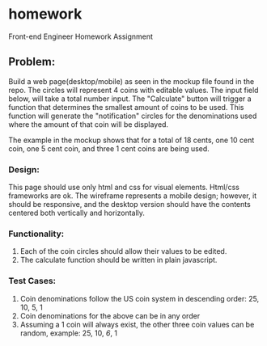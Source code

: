 # homework
Front-end Engineer Homework Assignment

## Problem:
Build a web page(desktop/mobile) as seen in the mockup file found in the repo. The circles will represent 4 coins with editable values. The input field below, will take a total number input.  The "Calculate" button will trigger a function that determines the smallest amount of coins to be used. This function will generate the "notification" circles for the denominations used where the amount of that coin will be displayed.

The example in the mockup shows that for a total of 18 cents, one 10 cent coin, one 5 cent coin, and three 1 cent coins are being used.

### Design:  
This page should use only html and css for visual elements. Html/css frameworks are ok. The wireframe represents a mobile design; however, it should be responsive, and the desktop version should have the contents centered both vertically and horizontally.

### Functionality:
 1.  Each of the coin circles should allow their values to be edited.
 2.  The calculate function should be written in plain javascript.

### Test Cases:
 1. Coin denominations follow the US coin system in descending order: 25, 10, 5, 1
 2. Coin denominations for the above can be in any order
 3. Assuming a 1 coin will always exist, the other three coin values can be random, example: 25, 10, *6*, 1
 
